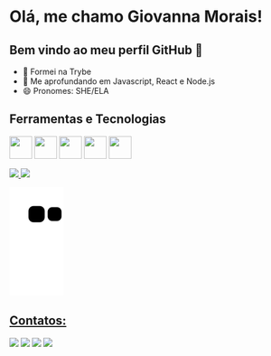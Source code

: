 # Olá, me chamo Giovanna Morais!
## Bem vindo ao meu perfil GitHub 👋

- 🔭 Formei na Trybe
- 🌱 Me aprofundando em Javascript, React e Node.js
- 😄 Pronomes: SHE/ELA

## Ferramentas e Tecnologias
<img src="https://cdn.jsdelivr.net/gh/devicons/devicon/icons/javascript/javascript-original.svg" width="40" height="40" /> <img src="https://cdn.jsdelivr.net/gh/devicons/devicon/icons/react/react-original-wordmark.svg" width="40" height="40"  /> <img src="https://cdn.jsdelivr.net/gh/devicons/devicon/icons/html5/html5-original.svg" width="40" height="40"/> <img src="https://cdn.jsdelivr.net/gh/devicons/devicon/icons/css3/css3-original.svg"  width="40" height="40" />
<img src="https://cdn.jsdelivr.net/gh/devicons/devicon/icons/nodejs/nodejs-original.svg"  width="40" height="40" />
                   
       
          
<div>
<a href="https://github.com/GiovannaMorais">
<img height="180em" src="https://github-readme-stats.vercel.app/api/top-langs/?username=GiovannaMorais&layout=compact&langs_count=7&theme=dracula"/>
<img height="180em" src="https://github-readme-stats.vercel.app/api?username=GiovannaMorais&show_icons=true&theme=dracula&include_all_commits=true&count_private=true"/>
</div>

![Snake animation](https://github.com/GiovannaMorais/GiovannaMorais/blob/output/github-contribution-grid-snake.svg)

## Contatos:

<div>
<a href = "mailto:gigimorais9@hotmail.com"><img src="https://img.shields.io/badge/Outlook-0078D4?style=for-the-badge&logo=microsoft-outlook&logoColor=white" target="_blank"></a>
<a href="https://www.instagram.com/gigimorais122/" target="_blank"><img src="https://img.shields.io/badge/-Instagram-%23E4405F?style=for-the-badge&logo=instagram&logoColor=white" target="_blank"></a>
<a href = "https://wa.me/5534991731512"><img src="https://img.shields.io/badge/Whatsapp-34af23?style=for-the-badge&logo=Whatsapp&logoColor=white" target="_blank"></a>
<a href="https://www.linkedin.com/in/giovanna-gomes-alves-de-morais/" target="_blank"><img src="https://img.shields.io/badge/-LinkedIn-%230077B5?style=for-the-badge&logo=linkedin&logoColor=white" target="_blank"></a>   
</div>   

